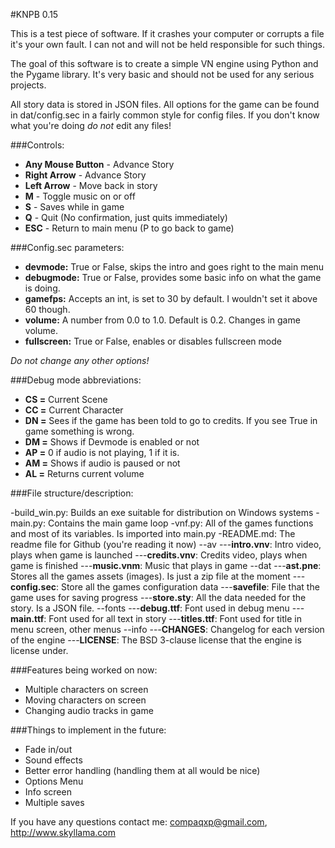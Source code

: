 #KNPB 0.15

This is a test piece of software. If it crashes your computer or corrupts a file
it's your own fault. I can not and will not be held responsible for such things.

The goal of this software is to create a simple VN engine using Python and the
Pygame library. It's very basic and should not be used for any serious projects.

All story data is stored in JSON files. All options for 
the game can be found in dat/config.sec in a fairly common style for config 
files. If you don't know what you're doing *do not* edit any files! 

###Controls:

* **Any Mouse Button** - Advance Story
* **Right Arrow** - Advance Story
* **Left Arrow** - Move back in story
* **M** - Toggle music on or off
* **S** - Saves while in game
* **Q** - Quit (No confirmation, just quits immediately)
* **ESC** - Return to main menu (P to go back to game)


###Config.sec parameters:

* **devmode:** True or False, skips the intro and goes right to the main menu
* **debugmode:** True or False, provides some basic info on what the game is doing.
* **gamefps:** Accepts an int, is set to 30 by default. I wouldn't set it above 60 though.
* **volume:** A number from 0.0 to 1.0. Default is 0.2. Changes in game volume.
* **fullscreen:** True or False, enables or disables fullscreen mode 

*Do not change any other options!*

###Debug mode abbreviations:

* **CS =** Current Scene
* **CC =** Current Character
* **DN =** Sees if the game has been told to go to credits. If you see True in game something is wrong.
* **DM =** Shows if Devmode is enabled or not
* **AP =** 0 if audio is not playing, 1 if it is.
* **AM =** Shows if audio is paused or not
* **AL =** Returns current volume

###File structure/description:

-build_win.py: Builds an exe suitable for distribution on Windows systems
-main.py: Contains the main game loop
-vnf.py: All of the games functions and most of its variables. Is imported into main.py
-README.md: The readme file for Github (you're reading it now)
--av 
---**intro.vnv**: Intro video, plays when game is launched
---**credits.vnv**: Credits video, plays when game is finished
---**music.vnm**: Music that plays in game
--dat
---**ast.pne**: Stores all the games assets (images). Is just a zip file at the moment
---**config.sec**: Store all the games configuration data
---**savefile**: File that the game uses for saving progress
---**store.sty**: All the data needed for the story. Is a JSON file. 
--fonts
---**debug.ttf**: Font used in debug menu
---**main.ttf**: Font used for all text in story
---**titles.ttf**: Font used for title in menu screen, other menus
--info
---**CHANGES**: Changelog for each version of the engine
---**LICENSE**: The BSD 3-clause license that the engine is license under.

###Features being worked on now:

* Multiple characters on screen
* Moving characters on screen
* Changing audio tracks in game

###Things to implement in the future:

* Fade in/out
* Sound effects
* Better error handling (handling them at all would be nice)
* Options Menu
* Info screen
* Multiple saves

If you have any questions contact me: compaqxp@gmail.com, http://www.skyllama.com
